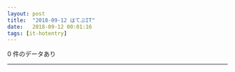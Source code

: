 ```yaml
---
layout: post
title:  "2018-09-12 はてぶIT"
date:   2018-09-12 00:01:16
tags: [it-hotentry]
---
```

0 件のデータあり

<hr>
